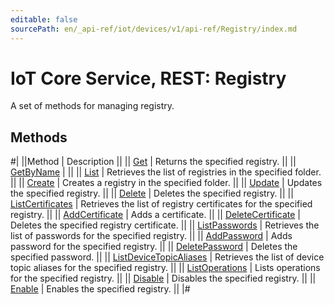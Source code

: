 ```yaml
---
editable: false
sourcePath: en/_api-ref/iot/devices/v1/api-ref/Registry/index.md
---
```


# IoT Core Service, REST: Registry

A set of methods for managing registry.

## Methods

#|
||Method | Description ||
|| [Get](get.md) | Returns the specified registry. ||
|| [GetByName](getByName.md) |  ||
|| [List](list.md) | Retrieves the list of registries in the specified folder. ||
|| [Create](create.md) | Creates a registry in the specified folder. ||
|| [Update](update.md) | Updates the specified registry. ||
|| [Delete](delete.md) | Deletes the specified registry. ||
|| [ListCertificates](listCertificates.md) | Retrieves the list of registry certificates for the specified registry. ||
|| [AddCertificate](addCertificate.md) | Adds a certificate. ||
|| [DeleteCertificate](deleteCertificate.md) | Deletes the specified registry certificate. ||
|| [ListPasswords](listPasswords.md) | Retrieves the list of passwords for the specified registry. ||
|| [AddPassword](addPassword.md) | Adds password for the specified registry. ||
|| [DeletePassword](deletePassword.md) | Deletes the specified password. ||
|| [ListDeviceTopicAliases](listDeviceTopicAliases.md) | Retrieves the list of device topic aliases for the specified registry. ||
|| [ListOperations](listOperations.md) | Lists operations for the specified registry. ||
|| [Disable](disable.md) | Disables the specified registry. ||
|| [Enable](enable.md) | Enables the specified registry. ||
|#